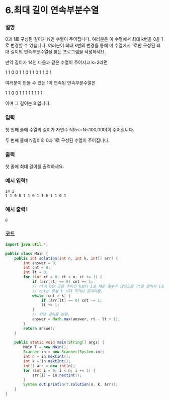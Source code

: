# 6.최대 길이 연속부분수열

### 설명

0과 1로 구성된 길이가 N인 수열이 주어집니다. 여러분은 이 수열에서 최대 k번을 0을 1로 변경할 수 있습니다.
여러분이 최대 k번의 변경을 통해 이 수열에서 1로만 구성된 최대 길이의 연속부분수열을 찾는 프로그램을 작성하세요.

만약 길이가 14인 다음과 같은 수열이 주어지고 k=2라면

1 1 0 0 1 1 0 1 1 0 1 1 0 1 

여러분이 만들 수 있는 1이 연속된 연속부분수열은 

1 1 0 0 1 1 1 1 1 1 1 1

이며 그 길이는 8 입니다.

### 입력

첫 번째 줄에 수열의 길이가 자연수 N(5<=N<100,000)이 주어집니다.

두 번째 줄에 N길이의 0과 1로 구성된 수열이 주어집니다.

### 출력

첫 줄에 최대 길이를 출력하세요.

### 예시 입력1
```
14 2
1 1 0 0 1 1 0 1 1 0 1 1 0 1
```

### 예시 출력1
```
8
```

### 코드
```java
import java.util.*;

public class Main {
    public int solution(int n, int k, int[] arr) {
        int answer = 0;
        int cnt = 0;
        int lt = 0;
        for (int rt = 0; rt < n; rt += 1) {
            if (arr[rt] == 0) cnt += 1;
            // rt가 0인 곳을 주어진 k보다 1로 채운 횟수가 많으므로 lt를 밀어서 1로 채웠던 것을 찾을 때까지 이동
            // cnt는 항상 k 보다 작거나 같아야함.
            while (cnt > k) {
                if (arr[lt] == 0) cnt -= 1;
                lt += 1;
            }
            // 최대 길이를 반환.
            answer = Math.max(answer, rt - lt + 1);
        }
        return answer;
    }
    
    public static void main(String[] args) {
        Main T = new Main();
        Scanner in = new Scanner(System.in);
        int n = in.nextInt();
        int k = in.nextInt();
        int[] arr = new int[n];
        for (int i = 0; i < n; i += 1) {
            arr[i] = in.nextInt();
        }
        System.out.println(T.solution(n, k, arr));
    }
}
```